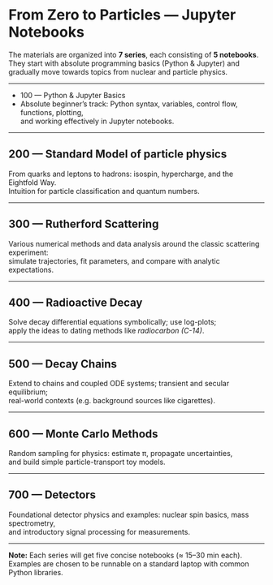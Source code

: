 # From Zero to Particles — Jupyter Notebooks

The materials are organized into **7 series**, each consisting of **5 notebooks**.  
They start with absolute programming basics (Python & Jupyter) and gradually move towards topics from nuclear and particle physics.  

---

- 100 — Python & Jupyter Basics
 - Absolute beginner’s track: Python syntax, variables, control flow, functions, plotting,  
and working effectively in Jupyter notebooks.

---

## 200 — Standard Model of particle physics
From quarks and leptons to hadrons: isospin, hypercharge, and the Eightfold Way.  
Intuition for particle classification and quantum numbers.

---

## 300 — Rutherford Scattering
Various numerical methods and data analysis around the classic scattering experiment:  
simulate trajectories, fit parameters, and compare with analytic expectations.

---

## 400 — Radioactive Decay
Solve decay differential equations symbolically; use log-plots;  
apply the ideas to dating methods like *radiocarbon (C-14)*.

---

## 500 — Decay Chains
Extend to chains and coupled ODE systems; transient and secular equilibrium;  
real-world contexts (e.g. background sources like cigarettes).

---

## 600 — Monte Carlo Methods
Random sampling for physics: estimate π, propagate uncertainties,  
and build simple particle-transport toy models.

---

## 700 — Detectors
Foundational detector physics and examples: nuclear spin basics, mass spectrometry,  
and introductory signal processing for measurements.

---

**Note:** Each series will get five concise notebooks (≈ 15–30 min each).  
Examples are chosen to be runnable on a standard laptop with common Python libraries.
